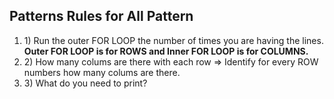 <h2> Patterns Rules for All Pattern </h2>

<ol>
<li> 1) Run the outer FOR LOOP the number of times you are having the lines. <b>Outer FOR LOOP is for ROWS and Inner FOR LOOP is for COLUMNS.</b> </li>
<li> 2) How many colums are there with each row => Identify for every ROW numbers how many colums are there. </li>
<li> 3) What do you need to print? </li>
</ol>
